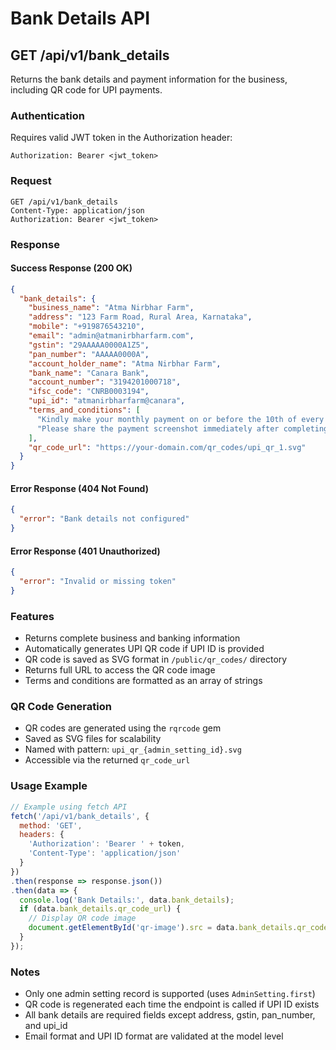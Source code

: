 # Bank Details API

## GET /api/v1/bank_details

Returns the bank details and payment information for the business, including QR code for UPI payments.

### Authentication
Requires valid JWT token in the Authorization header:
```
Authorization: Bearer <jwt_token>
```

### Request
```http
GET /api/v1/bank_details
Content-Type: application/json
Authorization: Bearer <jwt_token>
```

### Response

#### Success Response (200 OK)
```json
{
  "bank_details": {
    "business_name": "Atma Nirbhar Farm",
    "address": "123 Farm Road, Rural Area, Karnataka",
    "mobile": "+919876543210",
    "email": "admin@atmanirbharfarm.com",
    "gstin": "29AAAAA0000A1Z5",
    "pan_number": "AAAAA0000A",
    "account_holder_name": "Atma Nirbhar Farm",
    "bank_name": "Canara Bank",
    "account_number": "3194201000718",
    "ifsc_code": "CNRB0003194",
    "upi_id": "atmanirbharfarm@canara",
    "terms_and_conditions": [
      "Kindly make your monthly payment on or before the 10th of every month.",
      "Please share the payment screenshot immediately after completing the transaction to confirm your payment."
    ],
    "qr_code_url": "https://your-domain.com/qr_codes/upi_qr_1.svg"
  }
}
```

#### Error Response (404 Not Found)
```json
{
  "error": "Bank details not configured"
}
```

#### Error Response (401 Unauthorized)
```json
{
  "error": "Invalid or missing token"
}
```

### Features
- Returns complete business and banking information
- Automatically generates UPI QR code if UPI ID is provided
- QR code is saved as SVG format in `/public/qr_codes/` directory
- Returns full URL to access the QR code image
- Terms and conditions are formatted as an array of strings

### QR Code Generation
- QR codes are generated using the `rqrcode` gem
- Saved as SVG files for scalability
- Named with pattern: `upi_qr_{admin_setting_id}.svg`
- Accessible via the returned `qr_code_url`

### Usage Example

```javascript
// Example using fetch API
fetch('/api/v1/bank_details', {
  method: 'GET',
  headers: {
    'Authorization': 'Bearer ' + token,
    'Content-Type': 'application/json'
  }
})
.then(response => response.json())
.then(data => {
  console.log('Bank Details:', data.bank_details);
  if (data.bank_details.qr_code_url) {
    // Display QR code image
    document.getElementById('qr-image').src = data.bank_details.qr_code_url;
  }
});
```

### Notes
- Only one admin setting record is supported (uses `AdminSetting.first`)
- QR code is regenerated each time the endpoint is called if UPI ID exists
- All bank details are required fields except address, gstin, pan_number, and upi_id
- Email format and UPI ID format are validated at the model level